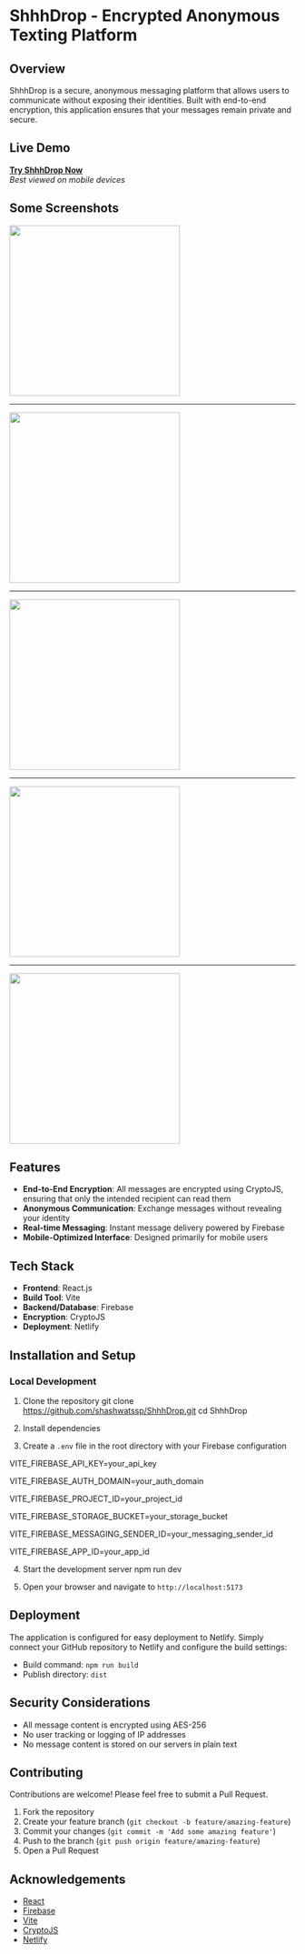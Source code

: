 # ShhhDrop - Encrypted Anonymous Texting Platform

## Overview

ShhhDrop is a secure, anonymous messaging platform that allows users to communicate without exposing their identities. Built with end-to-end encryption, this application ensures that your messages remain private and secure.

## Live Demo

**[Try ShhhDrop Now](https://shhhdrop.netlify.app/)**  
*Best viewed on mobile devices*

## Some Screenshots

<img src="https://github.com/user-attachments/assets/dacd507d-44e5-475a-b39e-2e7ca4ccfed4" width="300" />

----------------------

<img src="https://github.com/user-attachments/assets/42adb50f-d898-4e6a-9686-b255089b2495" width="300" />

----------------------

<img src="https://github.com/user-attachments/assets/b91e49b9-17d3-4f8a-9456-4088bfe355a7" width="300" />

----------------------

<img src="https://github.com/user-attachments/assets/0c40ee13-531e-49af-872d-b63fd79cbb40" width="300" />

----------------------

<img src="https://github.com/user-attachments/assets/5db76635-c9fd-4f47-8973-939d8a621469" width="300" />


## Features

- **End-to-End Encryption**: All messages are encrypted using CryptoJS, ensuring that only the intended recipient can read them
- **Anonymous Communication**: Exchange messages without revealing your identity
- **Real-time Messaging**: Instant message delivery powered by Firebase
- **Mobile-Optimized Interface**: Designed primarily for mobile users

## Tech Stack

- **Frontend**: React.js
- **Build Tool**: Vite
- **Backend/Database**: Firebase
- **Encryption**: CryptoJS
- **Deployment**: Netlify

## Installation and Setup


### Local Development

1. Clone the repository
git clone https://github.com/shashwatssp/ShhhDrop.git
cd ShhhDrop


2. Install dependencies


3. Create a `.env` file in the root directory with your Firebase configuration

VITE_FIREBASE_API_KEY=your_api_key

VITE_FIREBASE_AUTH_DOMAIN=your_auth_domain

VITE_FIREBASE_PROJECT_ID=your_project_id

VITE_FIREBASE_STORAGE_BUCKET=your_storage_bucket

VITE_FIREBASE_MESSAGING_SENDER_ID=your_messaging_sender_id

VITE_FIREBASE_APP_ID=your_app_id


4. Start the development server
npm run dev


5. Open your browser and navigate to `http://localhost:5173`

## Deployment

The application is configured for easy deployment to Netlify. Simply connect your GitHub repository to Netlify and configure the build settings:

- Build command: `npm run build`
- Publish directory: `dist`


## Security Considerations

- All message content is encrypted using AES-256
- No user tracking or logging of IP addresses
- No message content is stored on our servers in plain text

## Contributing

Contributions are welcome! Please feel free to submit a Pull Request.

1. Fork the repository
2. Create your feature branch (`git checkout -b feature/amazing-feature`)
3. Commit your changes (`git commit -m 'Add some amazing feature'`)
4. Push to the branch (`git push origin feature/amazing-feature`)
5. Open a Pull Request


## Acknowledgements

- [React](https://reactjs.org/)
- [Firebase](https://firebase.google.com/)
- [Vite](https://vitejs.dev/)
- [CryptoJS](https://cryptojs.gitbook.io/docs/)
- [Netlify](https://www.netlify.com/)
